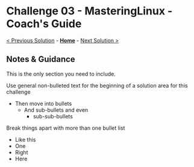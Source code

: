 # Challenge 03 - MasteringLinux - Coach's Guide 

[< Previous Solution](./Solution-02.md) - **[Home](./README.md)** - [Next Solution >](./Solution-04.md)

## Notes & Guidance
This is the only section you need to include.

Use general non-bulleted text for the beginning of a solution area for this challenge
- Then move into bullets
    - And sub-bullets and even
        - sub-sub-bullets

Break things apart with more than one bullet list
- Like this 
- One
- Right
- Here
